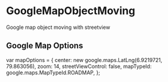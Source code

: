 # GoogleMapObjectMoving
Google map object moving with streetview

Google Map Options
------------------

var mapOptions = {
			center: new google.maps.LatLng(6.9219721, 79.863056),
			zoom: 14,
			streetViewControl: false,
			mapTypeId: google.maps.MapTypeId.ROADMAP,
		};
